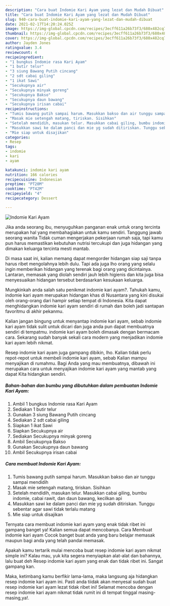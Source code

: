 ```yaml
---
description: "Cara buat Indomie Kari Ayam yang lezat dan Mudah Dibuat"
title: "Cara buat Indomie Kari Ayam yang lezat dan Mudah Dibuat"
slug: 940-cara-buat-indomie-kari-ayam-yang-lezat-dan-mudah-dibuat
date: 2021-02-17T14:20:24.025Z
image: https://img-global.cpcdn.com/recipes/3ecff611a26b73f3/680x482cq70/indomie-kari-ayam-foto-resep-utama.jpg
thumbnail: https://img-global.cpcdn.com/recipes/3ecff611a26b73f3/680x482cq70/indomie-kari-ayam-foto-resep-utama.jpg
cover: https://img-global.cpcdn.com/recipes/3ecff611a26b73f3/680x482cq70/indomie-kari-ayam-foto-resep-utama.jpg
author: Jayden Jones
ratingvalue: 3.4
reviewcount: 4
recipeingredient:
- "1 bungkus Indomie rasa Kari Ayam"
- "1 butir telur"
- "3 siung Bawang Putih cincang"
- "2 sdt cabai giling"
- "1 ikat Sawi"
- "Secukupnya air"
- "Secukupnya minyak goreng"
- "Secukupnya Bakso"
- "Secukupnya daun bawang"
- "Secukupnya irisan cabai"
recipeinstructions:
- "Tumis bawang putih sampai harum. Masukkan bakso dan air tunggu sampai mendidih"
- "Masak mie setengah matang, tiriskan. Sisihkan"
- "Setelah mendidih, masukan telur. Masukkan cabai giling, bumbu indomie, cabai rawit, dan daun bawang, kecilkan api"
- "Masukkan sawi ke dalam panci dan mie yg sudah ditiriskan. Tunggu sebentar agar sawi tidak terlalu matang"
- "Mie siap untuk disajikan"
categories:
- Resep
tags:
- indomie
- kari
- ayam

katakunci: indomie kari ayam 
nutrition: 166 calories
recipecuisine: Indonesian
preptime: "PT20M"
cooktime: "PT42M"
recipeyield: "4"
recipecategory: Dessert

---
```



![Indomie Kari Ayam](https://img-global.cpcdn.com/recipes/3ecff611a26b73f3/680x482cq70/indomie-kari-ayam-foto-resep-utama.jpg)

Jika anda seorang ibu, menyuguhkan panganan enak untuk orang tercinta merupakan hal yang membahagiakan untuk kamu sendiri. Tanggung jawab seorang  wanita Tidak cuman mengerjakan pekerjaan rumah saja, tapi kamu pun harus memastikan kebutuhan nutrisi tercukupi dan juga hidangan yang dimakan keluarga tercinta mesti mantab.

Di masa  saat ini, kalian memang dapat mengorder hidangan siap saji tanpa harus ribet mengolahnya lebih dulu. Tapi ada juga lho orang yang selalu ingin memberikan hidangan yang terenak bagi orang yang dicintainya. Lantaran, memasak yang diolah sendiri jauh lebih higienis dan kita juga bisa menyesuaikan hidangan tersebut berdasarkan kesukaan keluarga. 



Mungkinkah anda salah satu penikmat indomie kari ayam?. Tahukah kamu, indomie kari ayam merupakan hidangan khas di Nusantara yang kini disukai oleh orang-orang dari hampir setiap tempat di Indonesia. Kita dapat menghidangkan indomie kari ayam sendiri di rumah dan boleh jadi santapan favoritmu di akhir pekanmu.

Kalian jangan bingung untuk menyantap indomie kari ayam, sebab indomie kari ayam tidak sulit untuk dicari dan juga anda pun dapat membuatnya sendiri di tempatmu. indomie kari ayam boleh dimasak dengan bermacam cara. Sekarang sudah banyak sekali cara modern yang menjadikan indomie kari ayam lebih nikmat.

Resep indomie kari ayam juga gampang dibikin, lho. Kalian tidak perlu repot-repot untuk membeli indomie kari ayam, sebab Kalian mampu menyajikan di rumahmu. Bagi Anda yang mau membuatnya, dibawah ini merupakan cara untuk menyajikan indomie kari ayam yang mantab yang dapat Kita hidangkan sendiri.

<!--inarticleads1-->

##### Bahan-bahan dan bumbu yang dibutuhkan dalam pembuatan Indomie Kari Ayam:

1. Ambil 1 bungkus Indomie rasa Kari Ayam
1. Sediakan 1 butir telur
1. Gunakan 3 siung Bawang Putih cincang
1. Sediakan 2 sdt cabai giling
1. Siapkan 1 ikat Sawi
1. Siapkan Secukupnya air
1. Sediakan Secukupnya minyak goreng
1. Ambil Secukupnya Bakso
1. Gunakan Secukupnya daun bawang
1. Ambil Secukupnya irisan cabai




<!--inarticleads2-->

##### Cara membuat Indomie Kari Ayam:

1. Tumis bawang putih sampai harum. Masukkan bakso dan air tunggu sampai mendidih
1. Masak mie setengah matang, tiriskan. Sisihkan
1. Setelah mendidih, masukan telur. Masukkan cabai giling, bumbu indomie, cabai rawit, dan daun bawang, kecilkan api
1. Masukkan sawi ke dalam panci dan mie yg sudah ditiriskan. Tunggu sebentar agar sawi tidak terlalu matang
1. Mie siap untuk disajikan




Ternyata cara membuat indomie kari ayam yang enak tidak ribet ini gampang banget ya! Kalian semua dapat mencobanya. Cara Membuat indomie kari ayam Cocok banget buat anda yang baru belajar memasak maupun bagi anda yang telah pandai memasak.

Apakah kamu tertarik mulai mencoba buat resep indomie kari ayam nikmat simple ini? Kalau mau, yuk kita segera menyiapkan alat-alat dan bahannya, lalu buat deh Resep indomie kari ayam yang enak dan tidak ribet ini. Sangat gampang kan. 

Maka, ketimbang kamu berfikir lama-lama, maka langsung aja hidangkan resep indomie kari ayam ini. Pasti anda tiidak akan menyesal sudah buat resep indomie kari ayam lezat tidak ribet ini! Selamat mencoba dengan resep indomie kari ayam nikmat tidak rumit ini di tempat tinggal masing-masing,ya!.

